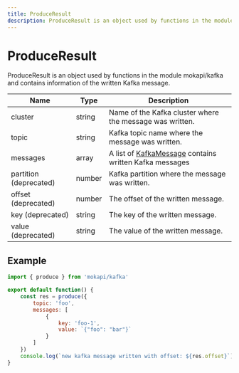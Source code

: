```yaml
---
title: ProduceResult
description: ProduceResult is an object used by functions in the module mokapi/kafka
---
```

# ProduceResult

ProduceResult is an object used by functions in the module mokapi/kafka 
and contains information of the written Kafka message.

| Name                   | Type   | Description                                                                                                 |
|------------------------|--------|-------------------------------------------------------------------------------------------------------------|
| cluster                | string | Name of the  Kafka cluster where the message was written.                                                   |
| topic                  | string | Kafka topic name where the message was written.                                                             |
| messages               | array  | A list of [KafkaMessage](/docs/javascript-api/mokapi-kafka/kafkamessage.md) contains written Kafka messages |
| partition (deprecated) | number | Kafka partition where the message was written.                                                              |
| offset (deprecated)    | number | The offset of the written message.                                                                          |
| key (deprecated)       | string | The key of the written message.                                                                             |
| value (deprecated)     | string | The value of the written message.                                                                           |

## Example

```javascript
import { produce } from 'mokapi/kafka'

export default function() {
    const res = produce({
        topic: 'foo',
        messages: [
            {
                key: 'foo-1',
                value: `{"foo": "bar"}`
            }
        ]
    })
    console.log(`new kafka message written with offset: ${res.offset}`)
}
```